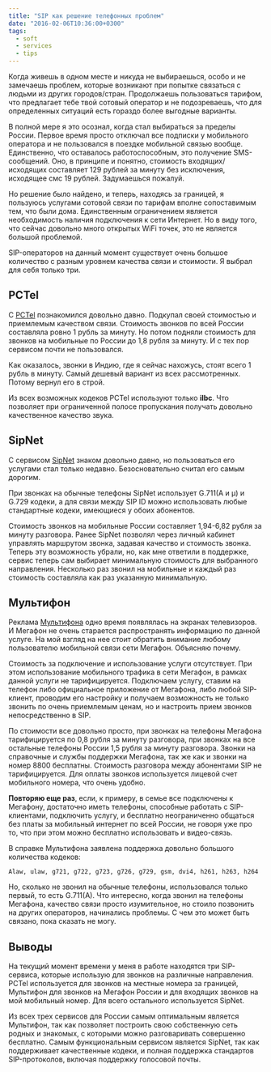 ```yaml
---
title: "SIP как решение телефонных проблем"
date: "2016-02-06T10:36:00+0300"
tags:
  - soft
  - services
  - tips
---
```

Когда живешь в одном месте и никуда не выбираешься, особо и не замечаешь проблем, которые возникают при попытке связаться с людьми из других городов/стран. Продолжаешь пользоваться тарифом, что предлагает тебе твой сотовый оператор и не подозреваешь, что для определенных ситуаций есть гораздо более выгодные варианты.

В полной мере я это осознал, когда стал выбираться за пределы России. Первое время просто отключал все подписки у мобильного оператора и не пользовался в поездке мобильной связью вообще. Единственно, что оставалось работоспособным, это получение SMS-сообщений. Оно, в принципе и понятно, стоимость входящих/исходящих составляет 129 рублей за минуту без исключения, исходящее смс 19 рублей. Задумаешься пожалуй.

Но решение было найдено, и теперь, находясь за границей, я пользуюсь услугами сотовой связи по тарифам вполне сопоставимым тем, что были дома. Единственным ограничением является необходимость наличия подключения к сети Интернет.  Но в виду того, что сейчас довольно много открытых WiFi точек, это не является большой проблемой.

SIP-операторов на данный момент существует очень большое количество с разным уровнем качества связи и стоимости. Я выбрал для себя только три.

## PCTel

С [PCTel](http://www.pctel.ru "PCTel") познакомился довольно давно. Подкупал своей стоимостью и приемлемым качеством связи. Стоимость звонков по всей России составляла ровно 1 рубль за минуту. Но потом подняли стоимость для звонков на мобильные по России до 1,8 рубля за минуту. И с тех пор сервисом почти не пользовался.

Как оказалось, звонки в Индию, где я сейчас нахожусь, стоят всего 1 рубль в минуту. Самый дешевый вариант из всех рассмотренных. Потому вернул его в строй.

Из всех возможных кодеков PCTel используют только **ilbc**. Что позволяет при ограниченной полосе пропускания получать довольно качественное качество звука.

## SipNet

С сервисом [SipNet](https://www.sipnet.ru "SipNet") знаком довольно давно, но пользоваться его услугами стал только недавно. Безосновательно считал его самым дорогим.

При звонках на обычные телефоны SipNet использует G.711(A и µ) и G.729 кодеки, а для связи между SIP ID можно использовать любые стандартные кодеки, имеющиеся у обоих абонентов.

Стоимость звонков на мобильные России составляет 1,94-6,82 рубля за минуту разговора. Ранее SipNet позволял через личный кабинет управлять маршрутом звонка, задавая качество и стоимость звонка. Теперь эту возможность убрали, но, как мне ответили в поддержке, сервис теперь сам выбирает минимальную стоимость для выбранного направления. Несколько раз звонил на  мобильные и каждый раз стоимость составляла как раз указанную минимальную.

## Мультифон

Реклама [Мультифона](http://multifon.ru "Мультифон") одно время появлялась на экранах телевизоров. И Мегафон не очень старается распространять информацию по данной услуге. На мой взгляд на нее стоит обратить внимание любому пользователю мобильной связи сети Мегафон. Объясняю почему.

Стоимость за подключение и использование услуги отсутствует. При этом использование мобильного трафика в сети Мегафон, в рамках данной услуги не тарифицируется. Подключаем услугу, ставим на телефон либо официальное приложение от Мегафона, либо любой SIP-клиент, проводим его настройку и получаем возможность не только звонить по очень приемлемым ценам, но и настроить прием звонков непосредственно в SIP.

По стоимости все довольно просто, при звонках на телефоны Мегафона тарифицируется по 0,8 рубля за минуту разговора, при звонках на все остальные телефоны России 1,5 рубля за минуту разговора. Звонки на справочные и службы поддержки Мегафона, так же как и звонки на номер 8800 бесплатны. Стоимость разговора между абонентами SIP не тарифицируется. Для оплаты звонков используется лицевой счет мобильного номера, что очень удобно.

**Повторяю еще раз**, если, к примеру, в семье все подключены к Мегафону, достаточно иметь телефоны, способные работать с SIP-клиентами, подключить услугу, и бесплатно неограниченно общаться без платы за мобильный интернет по всей России, не говоря уже про то, что при этом можно бесплатно использовать и видео-связь.

В справке Мультифона заявлена поддержка довольно большого количества кодеков:

```text
Alaw, ulaw, g721, g722, g723, g726, g729, gsm, dvi4, h261, h263, h264
```

Но, сколько не звонил на обычные телефоны, использовался только первый, то есть G.711(A). Что интересно, когда звонил на телефоны Мегафона, качество связи просто изумительное, но стоило позвонить на других операторов, начинались проблемы. С чем это может быть связано, пока сказать не могу.

## Выводы

На текущий момент времени у меня в работе находятся три SIP-сервиса, которые использую для звонков на различные направления. PCTel используется для звонков на местные номера за границей, Мультифон для звонков на Мегафон России и для входящих звонков на мой мобильный номер. Для всего остального используется SipNet.

Из всех трех сервисов для России самым оптимальным является Мультифон, так как позволяет построить свою собственную сеть родных и знакомых, с которыми можно разговаривать совершенно бесплатно. Самым функциональным сервисом является SipNet, так как поддерживает качественные кодеки, и полная поддержка стандартов SIP-протоколов, включая поддержку голосовой почты.
